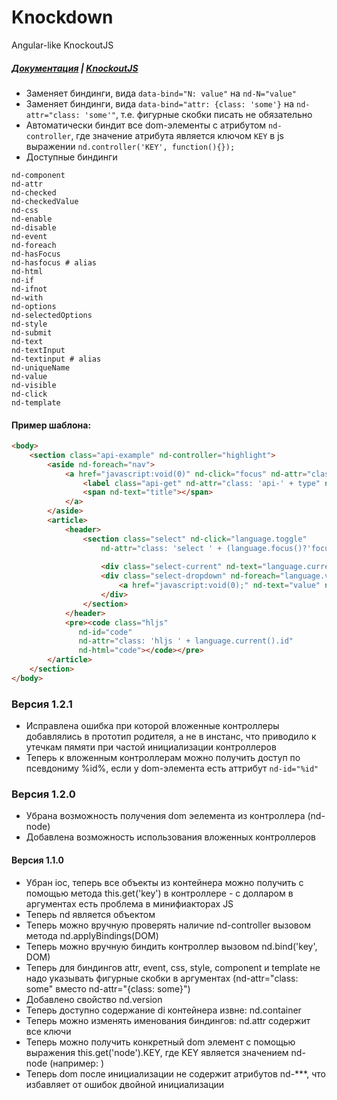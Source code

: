 Knockdown
=========

Angular-like KnockoutJS

##### [Документация](https://github.com/SerafimArts/Knockdown/wiki) | [KnockoutJS](http://knockoutjs.com/)


- Заменяет биндинги, вида `data-bind="N: value"` на `nd-N="value"`
- Заменяет биндинги, вида `data-bind="attr: {class: 'some'}` на `nd-attr="class: 'some'"`, т.е. фигурные скобки писать не обязательно
- Автоматически биндит все dom-элементы с атрибутом `nd-controller`, где значение атрибута является ключом `KEY` в js выражении `nd.controller('KEY', function(){});`
- Доступные биндинги
```
nd-component 
nd-attr 
nd-checked 
nd-checkedValue 
nd-css 
nd-enable 
nd-disable 
nd-event 
nd-foreach 
nd-hasFocus 
nd-hasfocus # alias
nd-html 
nd-if 
nd-ifnot 
nd-with 
nd-options 
nd-selectedOptions 
nd-style 
nd-submit 
nd-text 
nd-textInput 
nd-textinput # alias
nd-uniqueName 
nd-value 
nd-visible 
nd-click 
nd-template
```


#### Пример шаблона:
```html
<body>
    <section class="api-example" nd-controller="highlight">
        <aside nd-foreach="nav">
            <a href="javascript:void(0)" nd-click="focus" nd-attr="class: (active()?'active':'')">
                <label class="api-get" nd-attr="class: 'api-' + type" nd-text="type">&nbsp;</label>
                <span nd-text="title"></span>
            </a>
        </aside>
        <article>
            <header>
                <section class="select" nd-click="language.toggle" 
                    nd-attr="class: 'select ' + (language.focus()?'focus':'')">
                    
                    <div class="select-current" nd-text="language.current().value">current</div>
                    <div class="select-dropdown" nd-foreach="language.values">
                        <a href="javascript:void(0);" nd-text="value" nd-click="focus">&nbsp;</a>
                    </div>
                </section>
            </header>
            <pre><code class="hljs"
               nd-id="code"
               nd-attr="class: 'hljs ' + language.current().id"
               nd-html="code"></code></pre>
        </article>
    </section>
</body>
```
### Версия 1.2.1
- Исправлена ошибка при которой вложенные контроллеры добавлялись в прототип родителя, а не в инстанс, что приводило к утечкам пямяти при частой инициализации контроллеров
- Теперь к вложенным контроллерам можно получить доступ по псевдониму %id%, если у dom-элемента есть аттрибут `nd-id="%id"`

### Версия 1.2.0
- Убрана возможность получения dom эелемента из контроллера (nd-node)
- Добавлена возможность использования вложенных контроллеров

#### Версия 1.1.0
- Убран ioc, теперь все объекты из контейнера можно получить с помощью метода this.get('key') в контроллере - с долларом в аргументах есть проблема в минифиакторах JS
- Теперь nd является объектом
- Теперь можно вручную проверять наличие nd-controller вызовом метода nd.applyBindings(DOM)
- Теперь можно вручную биндить контроллер вызовом nd.bind('key', DOM)
- Теперь для биндингов attr, event, css, style, component и template не надо указывать фигурные скобки в аргументах (nd-attr="class: some" вместо nd-attr="{class: some}")
- Добавлено свойство nd.version
- Теперь доступно содержание di контейнера извне: nd.container
- Теперь можно изменять именования биндингов: nd.attr содержит все ключи
- Теперь можно получить конкретный dom элемент с помощью выражения this.get('node').KEY, где KEY является значением nd-node (например: <canvas nd-node="KEY"></canvas>)
- Теперь dom после инициализации не содержит атрибутов nd-***, что избавляет от ошибок двойной инициализации
